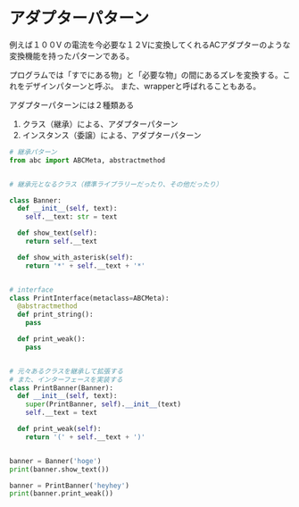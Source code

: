 # アダプターパターン
例えば１００V の電流を今必要な１２Vに変換してくれるACアダプターのような変換機能を持ったパターンである。

プログラムでは「すでにある物」と「必要な物」の間にあるズレを変換する。これをデザインパターンと呼ぶ。
また、wrapperと呼ばれることもある。

アダプターパターンには２種類ある

1. クラス（継承）による、アダプターパターン
2. インスタンス（委譲）による、アダプターパターン

```python
# 継承パターン
from abc import ABCMeta, abstractmethod


# 継承元となるクラス（標準ライブラリーだったり、その他だったり）

class Banner:
  def __init__(self, text):
    self.__text: str = text

  def show_text(self):
    return self.__text

  def show_with_asterisk(self):
    return '*' + self.__text + '*'


# interface
class PrintInterface(metaclass=ABCMeta):
  @abstractmethod
  def print_string():
    pass

  def print_weak():
    pass


# 元々あるクラスを継承して拡張する
# また、インターフェースを実装する
class PrintBanner(Banner):
  def __init__(self, text):
    super(PrintBanner, self).__init__(text)
    self.__text = text

  def print_weak(self):
    return '(' + self.__text + ')'


banner = Banner('hoge')
print(banner.show_text())

banner = PrintBanner('heyhey')
print(banner.print_weak())
```
